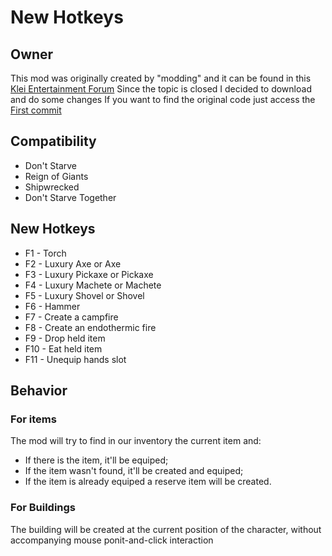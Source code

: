 # New Hotkeys

## Owner

This mod was originally created by "modding" and it can be found in this [Klei Entertainment Forum](http://forums.kleientertainment.com/topic/64875-mod-additional-hotkeys-for-dont-starve)
Since the topic is closed I decided to download and do some changes
If you want to find the original code just access the [First commit](https://github.com/rhinoandre/Hotkeys-Dont-Starve/commit/557f8f4e2ac4bf53a92ac2b184361e724325a08b)

## Compatibility

* Don't Starve
* Reign of Giants
* Shipwrecked
* Don't Starve Together

## New Hotkeys

* F1 - Torch
* F2 - Luxury Axe or Axe
* F3 - Luxury Pickaxe or Pickaxe
* F4 - Luxury Machete or Machete
* F5 - Luxury Shovel or Shovel
* F6 - Hammer
* F7 - Create a campfire
* F8 - Create an endothermic fire
* F9 - Drop held item
* F10 - Eat held item
* F11 - Unequip hands slot

## Behavior

### For items

The mod will try to find in our inventory the current item and:
* If there is the item, it'll be equiped;
* If the item wasn't found, it'll be created and equiped;
* If the item is already equiped a reserve item will be created.

### For Buildings

The building will be created at the current position of the character, without accompanying mouse ponit-and-click interaction
